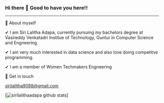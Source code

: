 ###                Hi there 👋 Good to have you here!!
--------------------------------------------------------------------------
 
🌱 About myself

✔ I am Siri Lalitha Adapa, currently pursuing my bachelors degree at Vasireddy Venkatadri Institue of Technology, Guntur in Computer Science and Engneering.

✔ I am very much interested in data science and also love doing competitve programming. 


✔ I am a member of Women Techmakers Engneering 

💬 Get in touch

sirilalitha9088@gmail.com


[![sirilalithaadapa github stats](https://github-readme-stats.vercel.app/api?username=sirilalithaadapa)]

<!--
**sirilalithaadapa/SiriLalithaAdapa** is a ✨ _special_ ✨ repository because its `README.md` (this file) appears on your GitHub profile.










